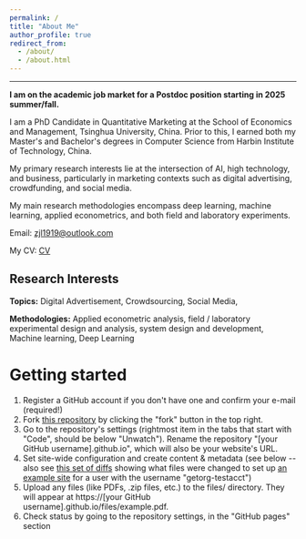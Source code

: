 ```yaml
---
permalink: /
title: "About Me"
author_profile: true
redirect_from: 
  - /about/
  - /about.html
---
```

---
**I am on the academic job market for a Postdoc position starting in 2025 summer/fall.**

I am a PhD Candidate in Quantitative Marketing at the School of Economics and Management, Tsinghua University, China. Prior to this, I earned both my Master's and Bachelor's degrees in Computer Science from Harbin Institute of Technology, China.

My primary research interests lie at the intersection of AI, high technology, and business, particularly in marketing contexts such as digital advertising, crowdfunding, and social media.

My main research methodologies encompass deep learning, machine learning, applied econometrics, and both field and laboratory experiments. 

Email: [zjl1919@outlook.com](mailto:zjl1919@outlook.com)

My CV: [CV](https://docs.google.com/gview?url=https://github.com/zhangjlthu/jinglong.github.io/raw/master/files/CV_JinglongZhang_202405.pdf&embedded=true
)


**Research Interests**
-----
**Topics:** Digital Advertisement, Crowdsourcing, Social Media, 

**Methodologies:** Applied econometric analysis, field / laboratory experimental design and analysis, system design and development, Machine learning, Deep Learning


Getting started
======
1. Register a GitHub account if you don't have one and confirm your e-mail (required!)
1. Fork [this repository](https://github.com/academicpages/academicpages.github.io) by clicking the "fork" button in the top right. 
1. Go to the repository's settings (rightmost item in the tabs that start with "Code", should be below "Unwatch"). Rename the repository "[your GitHub username].github.io", which will also be your website's URL.
1. Set site-wide configuration and create content & metadata (see below -- also see [this set of diffs](http://archive.is/3TPas) showing what files were changed to set up [an example site](https://getorg-testacct.github.io) for a user with the username "getorg-testacct")
1. Upload any files (like PDFs, .zip files, etc.) to the files/ directory. They will appear at https://[your GitHub username].github.io/files/example.pdf.  
1. Check status by going to the repository settings, in the "GitHub pages" section


